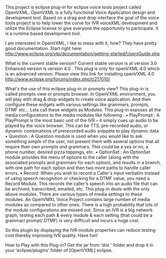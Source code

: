 This project is eclipse plug-in for eclipse voice tools project called OpenVXML. OpenVXML is a fully functional Voice Application design and development tool. Based on a drag and drop interface the goal of the voice tools project is to help lower the curve for IVR voiceXML development and utilize the Eclipse license to give everyone the opportunity to participate. It is a runtime based development tool.

I am interested in OpenVXML, i like to mess with it, how?
They have pretty good documentation. Start right here: http://www.eclipse.org/vtp/documentation/getting-started/UsersGuide.php

What is the current stable version?
Current stable version is at version 3.0
Enhanced version is version 4.0 . This plug is only for openVXML 4.0 which is an advanced version. Please view this link for installing openVXML 4.0
http://www.eclipse.org/forums/index.php/t/217010/

What's the use of this eclipse plug-in or prompts view?
This plug-in is called prompts view or prompts browser. In OpenVXML environment, you will play with drag & drop widgets to create voice application. And then configure these widgets with various settings like grammars, prompts, DTMF etc… Lets call these widgets as Modules.  This plug-in exposes all the media configurations to the media modules like following :
	• PlayPrompt 	: A PlayPrompt is the most basic unit of the IVR – it simply cues up audio to be played by the voice browser. This can be TTS, pre-recorded audio, or dynamic combinations of prerecorded audio snippets to play dynamic data
	• Question 	: A Question module is used when you would like to ask something simple of the user, not present them with several options that all require their own prompts and grammars. This could be a yes or no, a phone number, desired pizza toppings, etc.
	• OptionSet 	: An OptionSet module provides the menu of options to the caller (along with the associated prompts and grammars for each option), and results in a branch, with one path for each option and then two more paths to handle caller errors. 
	• Record	:When you wish to record a Caller's input verbatim instead of using speech recognition or checking for a DTMF value, you need a Record Module. This records the caller's speech into an audio file that can be archived, transcribed, emailed, etc.
This plug-in deals with the only above  modules. There are various types of media settings to these modules. An OpenVMXL Voice Project contains large number of media modules as compared to other ones. There is a high probability that lots of the module configurations are missed out. Since an IVR is a big network graph, testing each path & every module & each setting (that could be a grammar/ prompt/ DTMF) is very diifficult and incurs a huge cost. 

So this plugin by displaying the IVR module properties can reduce testing cost thereby improving IVR quality. Have fun! 

How to Play with this Plug-in?
Get the jar from 'dist ' folder and drop it in your 'eclipse/plugins' folder of  [OpenVXML] eclipse.
